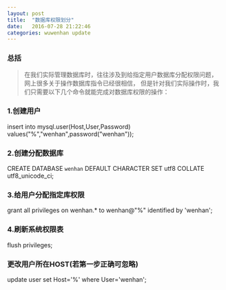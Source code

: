 ```yaml
---
layout: post
title:  "数据库权限划分"
date:   2016-07-28 21:22:46
categories: wuwenhan update
---
```



### 总括
>在我们实际管理数据库时，往往涉及到给指定用户数据库分配权限问题，
>网上很多关于操作数据库指令已经很相信，
>但是针对我们实际操作时，我们只需要以下几个命令就能完成对数据库权限的操作：

### 1.创建用户
 insert into mysql.user(Host,User,Password) values("%","wenhan",password("wenhan"));

### 2.创建分配数据库
 CREATE DATABASE  `wenhan` DEFAULT CHARACTER SET utf8 COLLATE utf8_unicode_ci;

### 3.给用户分配指定库权限
 grant all privileges on wenhan.* to wenhan@"%" identified by 'wenhan';

### 4.刷新系统权限表
 flush privileges; 

### 更改用户所在HOST(若第一步正确可忽略)
 update user set Host='%' where User='wenhan';
